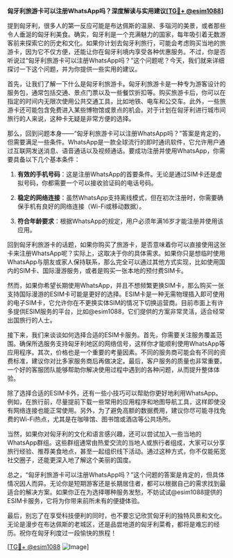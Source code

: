 **匈牙利旅游卡可以注册WhatsApp吗？深度解读与实用建议[[TG💪+ @esim1088](https://t.me/s/esim1088)]**

提到匈牙利，很多人的第一反应可能是布达佩斯的温泉、多瑙河的美景，或者那些令人垂涎的匈牙利美食。确实，匈牙利是一个充满魅力的国家，每年吸引着无数游客前来探索它的历史和文化。如果你计划去匈牙利旅行，可能会考虑购买当地的旅游卡，因为它不仅方便，还能让你在匈牙利境内享受各种优惠服务。不过，你是否听说过“匈牙利旅游卡可以注册WhatsApp吗？”这个问题呢？今天，我们就来详细探讨一下这个问题，并为你提供一些实用的建议。

首先，让我们了解一下什么是匈牙利旅游卡。匈牙利旅游卡是一种专为游客设计的服务包，通常包括交通、景点门票以及一些餐饮折扣等。购买旅游卡后，你可以在指定的时间内无限次使用公共交通工具，比如地铁、电车和公交车。此外，一些旅游卡还可能包含免费进入某些博物馆或景点的机会。对于计划在匈牙利进行城市间旅行的人来说，这种卡无疑是非常方便的选择。

那么，回到问题本身——“匈牙利旅游卡可以注册WhatsApp吗？”答案是肯定的，但需要满足一些条件。WhatsApp是一款全球流行的即时通讯软件，它允许用户通过互联网发送消息、语音通话以及视频通话。要成功注册并使用WhatsApp，你需要具备以下几个基本条件：

1. **有效的手机号码**：这是注册WhatsApp的首要条件。无论是通过SIM卡还是虚拟号码，你都需要一个可以接收验证码的电话号码。
   
2. **稳定的网络连接**：虽然WhatsApp支持离线模式，但在初次注册时，你需要确保手机有良好的网络连接（Wi-Fi或移动数据）。

3. **符合年龄要求**：根据WhatsApp的规定，用户必须年满16岁才能注册并使用该应用。

回到匈牙利旅游卡的话题，如果你购买了旅游卡，是否意味着你可以直接使用这张卡来注册WhatsApp呢？实际上，这取决于你的具体需求。如果你只是想临时使用WhatsApp与朋友或家人保持联系，那么完全可以通过其他方式实现，比如使用国内的SIM卡、国际漫游服务，或者是购买一张本地的预付费SIM卡。

然而，如果你希望长期使用WhatsApp，并且不想频繁更换SIM卡，那么购买一张支持国际漫游的ESIM卡可能是更好的选择。ESIM卡是一种无需物理插入即可使用的电子SIM卡，它允许你在不更换实体SIM的情况下切换运营商。目前市面上有许多提供ESIM服务的平台，比如@esim1088，它们提供的方案非常灵活，适合经常出国旅行的人士。

接下来，我们来谈谈如何选择合适的ESIM卡服务。首先，你需要关注服务覆盖范围。确保所选服务支持匈牙利地区的网络信号，这样你才能顺利使用WhatsApp等应用程序。其次，价格也是一个重要的考量因素。不同的服务商可能会有不同的资费标准，建议你对比多家服务商后再做决定。最后，客户服务的质量也非常重要。一个好的客服团队能够帮助你解决使用过程中遇到的各种问题，从而提升整体体验。

除了选择合适的ESIM卡外，还有一些小技巧可以帮助你更好地利用WhatsApp。例如，在旅行前，尽量提前下载一些常用的应用程序和地图导航工具，这样即使没有网络连接也能正常使用。另外，为了避免高额的数据费用，建议你尽可能寻找免费的Wi-Fi热点，尤其是在咖啡馆、图书馆或酒店等公共场所。

当然，如果你对匈牙利的文化和语言感兴趣，还可以尝试加入一些当地的WhatsApp群组。这些群组通常由热爱交流的当地人或旅行者组成，大家可以分享旅行经验、推荐美食地点，甚至一起组织线下活动。通过这种方式，你不仅能拓宽社交圈子，还能更深入地了解这个美丽的国度。

总之，“匈牙利旅游卡可以注册WhatsApp吗？”这个问题的答案是肯定的，但具体情况因人而异。无论你是短期游客还是长期居住者，都可以根据自己的需求找到最适合的解决方案。如果你正在为选择哪种服务发愁，不妨试试@esim1088提供的ESIM卡服务，它将为你带来前所未有的便捷体验。

最后，别忘了在享受科技便利的同时，也不要忘记欣赏匈牙利的独特风景和文化。无论是漫步在布达佩斯的老城区，还是品尝地道的匈牙利菜肴，都将是难忘的经历。祝你在匈牙利度过一段愉快的旅程！

[[TG💪+ @esim1088](https://t.me/s/esim1088) ![Image](https://i.postimg.cc/4NQfJmqS/Snipaste-2025-05-13-00-14-12.png)]